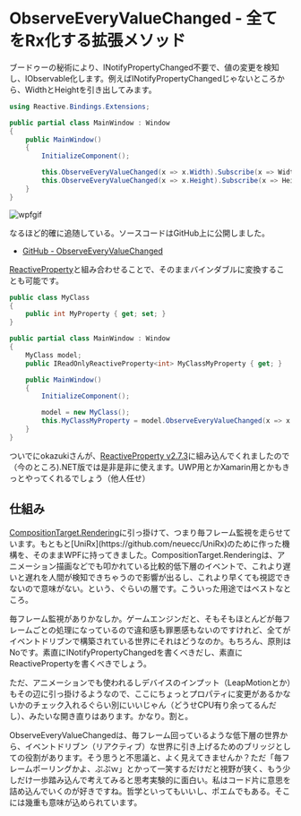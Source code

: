 # ObserveEveryValueChanged - 全てをRx化する拡張メソッド

ブードゥーの秘術により、INotifyPropertyChanged不要で、値の変更を検知し、IObservable化します。例えばINotifyPropertyChangedじゃないところから、WidthとHeightを引き出してみます。

```csharp
using Reactive.Bindings.Extensions;

public partial class MainWindow : Window
{
    public MainWindow()
    {
        InitializeComponent();

        this.ObserveEveryValueChanged(x => x.Width).Subscribe(x => WidthText.Text = x.ToString());
        this.ObserveEveryValueChanged(x => x.Height).Subscribe(x => HeightText.Text = x.ToString());
    }
}
```

![wpfgif](https://cloud.githubusercontent.com/assets/46207/15827886/1573ff16-2c48-11e6-9876-4e4455d7eced.gif)

なるほど的確に追随している。ソースコードはGitHub上に公開しました。

* [GitHub - ObserveEveryValueChanged](https://github.com/neuecc/ObserveEveryValueChanged)

[ReactiveProperty](https://github.com/runceel/ReactiveProperty/)と組み合わせることで、そのままバインダブルに変換することも可能です。

```csharp
public class MyClass
{
    public int MyProperty { get; set; }
}

public partial class MainWindow : Window
{
    MyClass model;
    public IReadOnlyReactiveProperty<int> MyClassMyProperty { get; }

    public MainWindow()
    {
        InitializeComponent();

        model = new MyClass();
        this.MyClassMyProperty = model.ObserveEveryValueChanged(x => x.MyProperty).ToReadOnlyReactiveProperty();
    }
}
```

ついでにokazukiさんが、[ReactiveProperty v2.7.3](http://blog.okazuki.jp/entry/2016/06/07/032319)に組み込んでくれましたので（今のところ).NET版では是非是非に使えます。UWP用とかXamarin用とかもきっとやってくれるでしょう（他人任せ）

仕組み
---
[CompositionTarget.Rendering](https://msdn.microsoft.com/ja-jp/library/system.windows.media.compositiontarget.rendering(v=vs.110).aspx)に引っ掛けて、つまり毎フレーム監視を走らせています。もともと[UniRx](https://github.com/neuecc/UniRx)のために作った機構を、そのままWPFに持ってきました。CompositionTarget.Renderingは、アニメーション描画などでも叩かれている比較的低下層のイベントで、これより遅いと遅れを人間が検知できちゃうので影響が出るし、これより早くても視認できないので意味がない。という、ぐらいの層です。こういった用途ではベストなところ。

毎フレーム監視がありかなしか。ゲームエンジンだと、そもそもほとんどが毎フレームごとの処理になっているので違和感も罪悪感もないのですけれど、全てがイベントドリブンで構築されている世界にそれはどうなのか。もちろん、原則はNoです。素直にINotifyPropertyChangedを書くべきだし、素直にReactivePropertyを書くべきでしょう。

ただ、アニメーションでも使われるしデバイスのインプット（LeapMotionとか）もその辺に引っ掛けるようなので、ここにちょっとプロパティに変更があるかないかのチェック入れるぐらい別にいいじゃん（どうせCPU有り余ってるんだし）、みたいな開き直りはあります。かなり。割と。

ObserveEveryValueChangedは、毎フレーム回っているような低下層の世界から、イベントドリブン（リアクティブ）な世界に引き上げるためのブリッジとしての役割があります。そう思うと不思議と、よく見えてきませんか？ただ「毎フレームポーリングかよ、ぷぷｗ」とかって一笑するだけだと視野が狭く、もう少しだけ一歩踏み込んで考えてみると思考実験的に面白い。私はコード片に意思を詰め込んでいくのが好きですね。哲学といってもいいし、ポエムでもある。そこには幾重も意味が込められています。